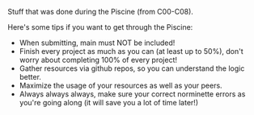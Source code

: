 Stuff that was done during the Piscine (from C00-C08).

Here's some tips if you want to get through the Piscine:

- When submitting, main must NOT be included!
- Finish every project as much as you can (at least up to 50%), don't worry about completing 100% of every project!
- Gather resources via github repos, so you can understand the logic better.
- Maximize the usage of your resources as well as your peers.
- Always always always, make sure your correct norminette errors as you're going along (it will save you a lot of time later!)
